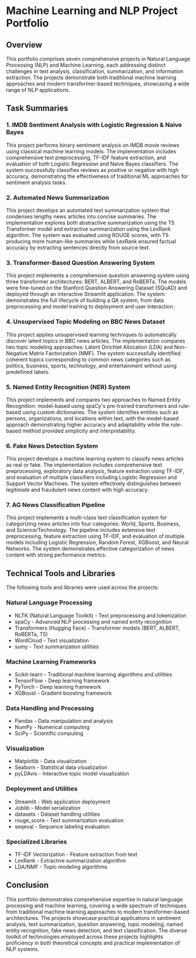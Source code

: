 # Machine Learning and NLP Project Portfolio

## Overview

This portfolio comprises seven comprehensive projects in Natural Language Processing (NLP) and Machine Learning, each addressing distinct challenges in text analysis, classification, summarization, and information extraction. The projects demonstrate both traditional machine learning approaches and modern transformer-based techniques, showcasing a wide range of NLP applications.

## Task Summaries

### 1. IMDB Sentiment Analysis with Logistic Regression & Naive Bayes

This project performs binary sentiment analysis on IMDB movie reviews using classical machine learning models. The implementation includes comprehensive text preprocessing, TF-IDF feature extraction, and evaluation of both Logistic Regression and Naive Bayes classifiers. The system successfully classifies reviews as positive or negative with high accuracy, demonstrating the effectiveness of traditional ML approaches for sentiment analysis tasks.

### 2. Automated News Summarization

This project develops an automated text summarization system that condenses lengthy news articles into concise summaries. The implementation explores both abstractive summarization using the T5 Transformer model and extractive summarization using the LexRank algorithm. The system was evaluated using ROUGE scores, with T5 producing more human-like summaries while LexRank ensured factual accuracy by extracting sentences directly from source text.

### 3. Transformer-Based Question Answering System

This project implements a comprehensive question answering system using three transformer architectures: BERT, ALBERT, and RoBERTa. The models were fine-tuned on the Stanford Question Answering Dataset (SQuAD) and deployed through an interactive Streamlit application. The system demonstrates the full lifecycle of building a QA system, from data preprocessing and model training to deployment and user interaction.

### 4. Unsupervised Topic Modeling on BBC News Dataset

This project applies unsupervised learning techniques to automatically discover latent topics in BBC news articles. The implementation compares two topic modeling approaches: Latent Dirichlet Allocation (LDA) and Non-Negative Matrix Factorization (NMF). The system successfully identified coherent topics corresponding to common news categories such as politics, business, sports, technology, and entertainment without using predefined labels.

### 5. Named Entity Recognition (NER) System

This project implements and compares two approaches to Named Entity Recognition: model-based using spaCy's pre-trained transformers and rule-based using custom dictionaries. The system identifies entities such as persons, organizations, and locations within text, with the model-based approach demonstrating higher accuracy and adaptability while the rule-based method provided simplicity and interpretability.

### 6. Fake News Detection System

This project develops a machine learning system to classify news articles as real or fake. The implementation includes comprehensive text preprocessing, exploratory data analysis, feature extraction using TF-IDF, and evaluation of multiple classifiers including Logistic Regression and Support Vector Machines. The system effectively distinguishes between legitimate and fraudulent news content with high accuracy.

### 7. AG News Classification Pipeline

This project implements a multi-class text classification system for categorizing news articles into four categories: World, Sports, Business, and Science/Technology. The pipeline includes extensive text preprocessing, feature extraction using TF-IDF, and evaluation of multiple models including Logistic Regression, Random Forest, XGBoost, and Neural Networks. The system demonstrates effective categorization of news content with strong performance metrics.

## Technical Tools and Libraries

The following tools and libraries were used across the projects:

### Natural Language Processing
- NLTK (Natural Language Toolkit) - Text preprocessing and tokenization
- spaCy - Advanced NLP processing and named entity recognition
- Transformers (Hugging Face) - Transformer models (BERT, ALBERT, RoBERTa, T5)
- WordCloud - Text visualization
- sumy - Text summarization utilities

### Machine Learning Frameworks
- Scikit-learn - Traditional machine learning algorithms and utilities
- TensorFlow - Deep learning framework
- PyTorch - Deep learning framework
- XGBoost - Gradient boosting framework

### Data Handling and Processing
- Pandas - Data manipulation and analysis
- NumPy - Numerical computing
- SciPy - Scientific computing

### Visualization
- Matplotlib - Data visualization
- Seaborn - Statistical data visualization
- pyLDAvis - Interactive topic model visualization

### Deployment and Utilities
- Streamlit - Web application deployment
- Joblib - Model serialization
- datasets - Dataset handling utilities
- rouge_score - Text summarization evaluation
- seqeval - Sequence labeling evaluation

### Specialized Libraries
- TF-IDF Vectorization - Feature extraction from text
- LexRank - Extractive summarization algorithm
- LDA/NMF - Topic modeling algorithms

## Conclusion

This portfolio demonstrates comprehensive expertise in natural language processing and machine learning, covering a wide spectrum of techniques from traditional machine learning approaches to modern transformer-based architectures. The projects showcase practical applications in sentiment analysis, text summarization, question answering, topic modeling, named entity recognition, fake news detection, and text classification. The diverse toolkit of technologies employed across these projects highlights proficiency in both theoretical concepts and practical implementation of NLP systems.

